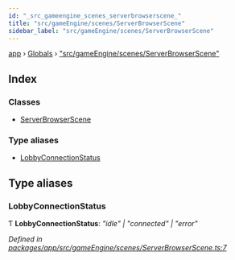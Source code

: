 ```yaml
---
id: "_src_gameengine_scenes_serverbrowserscene_"
title: "src/gameEngine/scenes/ServerBrowserScene"
sidebar_label: "src/gameEngine/scenes/ServerBrowserScene"
---
```


[app](../index.md) › [Globals](../globals.md) › ["src/gameEngine/scenes/ServerBrowserScene"](_src_gameengine_scenes_serverbrowserscene_.md)

## Index

### Classes

* [ServerBrowserScene](../classes/_src_gameengine_scenes_serverbrowserscene_.serverbrowserscene.md)

### Type aliases

* [LobbyConnectionStatus](_src_gameengine_scenes_serverbrowserscene_.md#lobbyconnectionstatus)

## Type aliases

###  LobbyConnectionStatus

Ƭ **LobbyConnectionStatus**: *"idle" | "connected" | "error"*

*Defined in [packages/app/src/gameEngine/scenes/ServerBrowserScene.ts:7](https://github.com/will-hart/pixatore/blob/5d54977/packages/app/src/gameEngine/scenes/ServerBrowserScene.ts#L7)*
